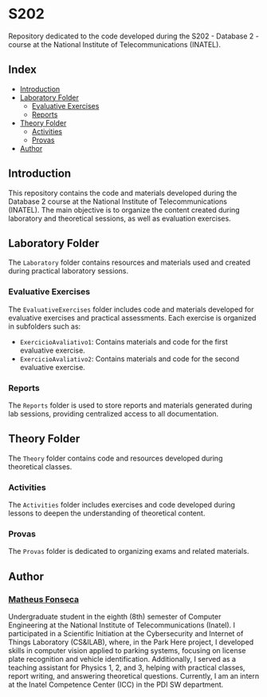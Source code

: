 # S202

Repository dedicated to the code developed during the S202 - Database 2 - course at the National Institute of Telecommunications (INATEL).

## Index

- [Introduction](#introduction)
- [Laboratory Folder](#laboratory-folder)
  - [Evaluative Exercises](#evaluative-exercises)
  - [Reports](#reports)
- [Theory Folder](#theory-folder)
  - [Activities](#activities)
  - [Provas](#provas)
- [Author](#author)

## Introduction

This repository contains the code and materials developed during the Database 2 course at the National Institute of Telecommunications (INATEL). The main objective is to organize the content created during laboratory and theoretical sessions, as well as evaluation exercises.

## Laboratory Folder

The `Laboratory` folder contains resources and materials used and created during practical laboratory sessions.

### Evaluative Exercises

The `EvaluativeExercises` folder includes code and materials developed for evaluative exercises and practical assessments. Each exercise is organized in subfolders such as:

- `ExercicioAvaliativo1`: Contains materials and code for the first evaluative exercise.
- `ExercicioAvaliativo2`: Contains materials and code for the second evaluative exercise.

### Reports

The `Reports` folder is used to store reports and materials generated during lab sessions, providing centralized access to all documentation.

## Theory Folder

The `Theory` folder contains code and resources developed during theoretical classes.

### Activities

The `Activities` folder includes exercises and code developed during lessons to deepen the understanding of theoretical content.

### Provas

The `Provas` folder is dedicated to organizing exams and related materials.

## Author

### [Matheus Fonseca](https://github.com/matheusAFONSECA)

Undergraduate student in the eighth (8th) semester of Computer Engineering at the National Institute of Telecommunications (Inatel). I participated in a Scientific Initiation at the Cybersecurity and Internet of Things Laboratory (CS&ILAB), where, in the Park Here project, I developed skills in computer vision applied to parking systems, focusing on license plate recognition and vehicle identification. Additionally, I served as a teaching assistant for Physics 1, 2, and 3, helping with practical classes, report writing, and answering theoretical questions. Currently, I am an intern at the Inatel Competence Center (ICC) in the PDI SW department.